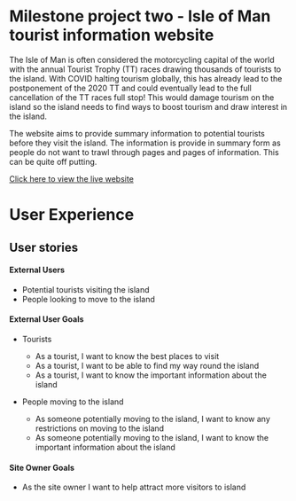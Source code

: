# Milestone project two - Isle of Man tourist information website 
The Isle of Man is often considered the motorcycling capital of the world with the annual Tourist Trophy (TT) races drawing thousands of tourists to the island. With COVID halting tourism globally, this has already lead to the postponement of the 2020 TT and could eventually lead to the full cancellation of the TT races full stop! This would damage tourism on the island so the island needs to find ways to boost tourism and draw interest in the island.

The website aims to provide summary information to potential tourists before they visit the island. The information is provide in summary form as people do not want to trawl through pages and pages of information. This can be quite off putting. 

[Click here to view the live website](    )

# User Experience
## User stories
#### External Users 

- Potential tourists visiting the island
- People looking to move to the island

#### External User Goals

- Tourists
    - As a tourist, I want to know the best places to visit
    - As a tourist, I want to be able to find my way round the island
    - As a tourist, I want to know the important information about the island

- People moving to the island
    - As someone potentially moving to the island,  I want to know any restrictions on moving to the island
    - As someone potentially moving to the island, I want to know the important information about the island

#### Site Owner Goals

- As the site owner I want to help attract more visitors to island